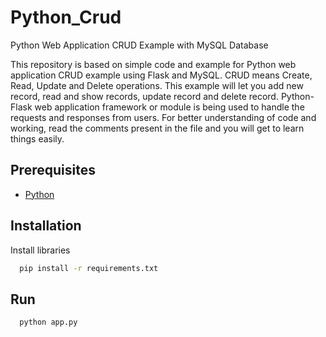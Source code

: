 # Python_Crud
Python Web Application CRUD Example with MySQL Database

This repository is based on simple code and example for Python web application CRUD example using Flask and MySQL. CRUD means Create, Read, Update and Delete operations. This example will let you add new record, read and show records, update record and delete record. Python-Flask web application framework or module is being used to handle the requests and responses from users. For better understanding of code and working, read the comments present in the file and you will get to learn things easily.

## **Prerequisites**
 - [Python](https://www.python.org/downloads/)

## Installation
Install libraries 
```bash
  pip install -r requirements.txt
```
## Run
```bash
  python app.py
```
